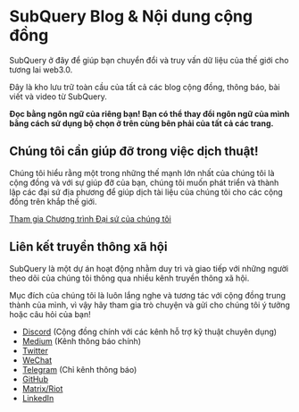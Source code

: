 # SubQuery Blog & Nội dung cộng đồng

SubQuery ở đây để giúp bạn chuyển đổi và truy vấn dữ liệu của thế giới cho tương lai web3.0.

Đây là kho lưu trữ toàn cầu của tất cả các blog cộng đồng, thông báo, bài viết và video từ SubQuery.

**Đọc bằng ngôn ngữ của riêng bạn! Bạn có thể thay đổi ngôn ngữ của mình bằng cách sử dụng bộ chọn ở trên cùng bên phải của tất cả các trang.**

## Chúng tôi cần giúp đỡ trong việc dịch thuật!

Chúng tôi hiểu rằng một trong những thế mạnh lớn nhất của chúng tôi là cộng đồng và với sự giúp đỡ của bạn, chúng tôi muốn phát triển và thành lập các đại sứ địa phương để giúp dịch tài liệu của chúng tôi cho các cộng đồng trên khắp thế giới.

[Tham gia Chương trình Đại sứ của chúng tôi](https://doc.subquery.network/miscellaneous/ambassadors.html)

## Liên kết truyền thông xã hội

SubQuery là một dự án hoạt động nhằm duy trì và giao tiếp với những người theo dõi của chúng tôi thông qua nhiều kênh truyền thông xã hội.

Mục đích của chúng tôi là luôn lắng nghe và tương tác với cộng đồng trung thành của mình, vì vậy hãy tham gia trò chuyện và gửi cho chúng tôi ý tưởng hoặc câu hỏi của bạn!

- [Discord](https://discord.com/invite/78zg8aBSMG) (Cộng đồng chính với các kênh hỗ trợ kỹ thuật chuyên dụng)
- [ Medium](https://subquery.medium.com) (Kênh thông báo chính)
- [Twitter](https://twitter.com/subquerynetwork)
- [WeChat]()
- [Telegram](https://t.me/subquerynetwork) (Chỉ kênh thông báo)
- [GitHub](https://github.com/SubQuery/subql)
- [Matrix/Riot](https://matrix.to/#/#subquery:matrix.org)
- [LinkedIn](https://www.linkedin.com/company/subquery)

